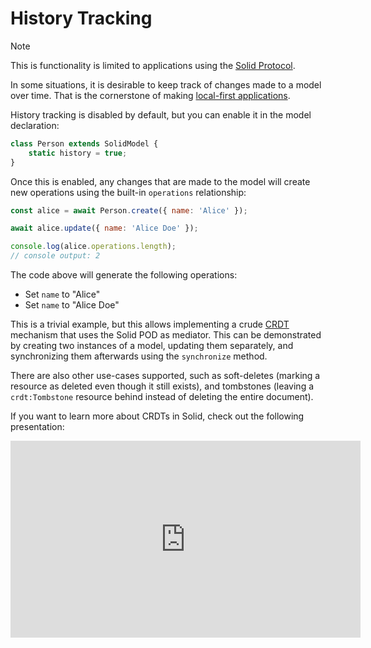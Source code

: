 # History Tracking

> [!Note]
> This is functionality is limited to applications using the [Solid Protocol](../solid-protocol/what-is-solid.md).

In some situations, it is desirable to keep track of changes made to a model over time. That is the cornerstone of making [local-first applications](http://inkandswitch.com/local-first/).

History tracking is disabled by default, but you can enable it in the model declaration:

```js
class Person extends SolidModel {
    static history = true;
}
```

Once this is enabled, any changes that are made to the model will create new operations using the built-in `operations` relationship:

```js
const alice = await Person.create({ name: 'Alice' });

await alice.update({ name: 'Alice Doe' });

console.log(alice.operations.length);
// console output: 2
```

The code above will generate the following operations:

- Set `name` to "Alice"
- Set `name` to "Alice Doe"

This is a trivial example, but this allows implementing a crude [CRDT](https://en.wikipedia.org/wiki/Conflict-free_replicated_data_type) mechanism that uses the Solid POD as mediator. This can be demonstrated by creating two instances of a model, updating them separately, and synchronizing them afterwards using the `synchronize` method.

There are also other use-cases supported, such as soft-deletes (marking a resource as deleted even though it still exists), and tombstones (leaving a `crdt:Tombstone` resource behind instead of deleting the entire document).

If you want to learn more about CRDTs in Solid, check out the following presentation:

<iframe width="560" height="315" src="https://www.youtube.com/embed/vYQmGeaQt8E?si=ZqZkScUuZa2I6GGV" title="YouTube video player" frameborder="0" allow="accelerometer; autoplay; clipboard-write; encrypted-media; gyroscope; picture-in-picture; web-share" referrerpolicy="strict-origin-when-cross-origin" allowfullscreen></iframe>
